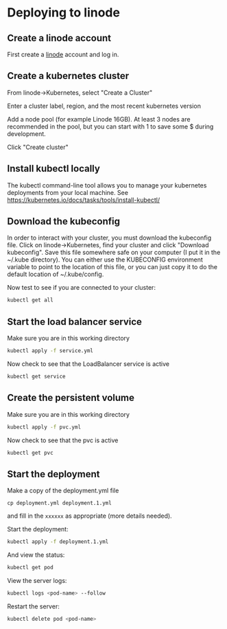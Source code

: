 [//]: # "This file was automatically generated by jinjaroot. Do not edit directly. See the .jinjaroot dir."
# Deploying to linode

## Create a linode account

First create a [linode](https://www.linode.com/) account and log in.

## Create a kubernetes cluster

From linode->Kubernetes, select "Create a Cluster"

Enter a cluster label, region, and the most recent kubernetes version

Add a node pool (for example Linode 16GB). At least 3 nodes are recommended in the pool, but you can start with 1 to save some $ during development.

Click "Create cluster"

## Install kubectl locally

The kubectl command-line tool allows you to manage your kubernetes deployments from your local machine. See https://kubernetes.io/docs/tasks/tools/install-kubectl/

## Download the kubeconfig

In order to interact with your cluster, you must download the kubeconfig file. Click on linode->Kubernetes, find your cluster and click "Download kubeconfig". Save this file somewhere safe on your computer (I put it in the ~/.kube directory). You can either use the KUBECONFIG environment variable to point to the location of this file, or you can just copy it to do the default location of ~/.kube/config.

Now test to see if you are connected to your cluster:

```bash
kubectl get all
```

## Start the load balancer service

Make sure you are in this working directory

```bash
kubectl apply -f service.yml
```

Now check to see that the LoadBalancer service is active

```bash
kubectl get service
```

## Create the persistent volume

Make sure you are in this working directory

```bash
kubectl apply -f pvc.yml
```

Now check to see that the pvc is active

```bash
kubectl get pvc
```

## Start the deployment

Make a copy of the deployment.yml file

```
cp deployment.yml deployment.1.yml
```

and fill in the `xxxxxx` as appropriate (more details needed).

Start the deployment:

```bash
kubectl apply -f deployment.1.yml
```

And view the status:

```bash
kubectl get pod
```

View the server logs:

```bash
kubectl logs <pod-name> --follow
```

Restart the server:

```bash
kubectl delete pod <pod-name>
```
